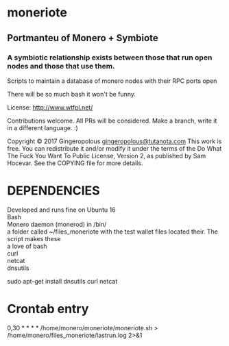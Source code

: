 # moneriote
## Portmanteu of Monero + Symbiote
### A symbiotic relationship exists between those that run open nodes and those that use them.

Scripts to maintain a database of monero nodes with their RPC ports open

There will be so much bash it won't be funny. 

License: http://www.wtfpl.net/

Contributions welcome. All PRs will be considered. Make a branch, write it in a different language. :)


Copyright © 2017 Gingeropolous <gingeropolous@tutanota.com>
This work is free. You can redistribute it and/or modify it under the
terms of the Do What The Fuck You Want To Public License, Version 2,
as published by Sam Hocevar. See the COPYING file for more details.

# DEPENDENCIES

Developed and runs fine on Ubuntu 16  
Bash  
Monero daemon (monerod) in /bin/  
a folder called ~/files_moneriote with the test wallet files located their. The script makes these  
a love of bash  
curl   
netcat  
dnsutils  

sudo apt-get install dnsutils curl netcat  

# Crontab entry
0,30 * * * * /home/monero/moneriote/moneriote.sh > /home/monero/files_moneriote/lastrun.log 2>&1

